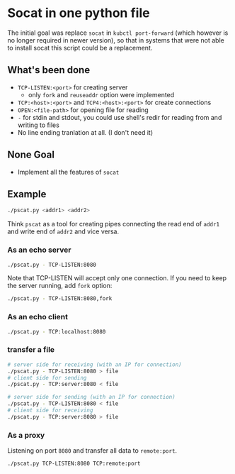 # Socat in one python file

The initial goal was replace `socat` in `kubctl port-forward` (which however
is no longer required in newer version), so that in systems that were not able
to install socat this script could be a replacement.

## What's been done

- `TCP-LISTEN:<port>` for creating server
    - only `fork` and `reuseaddr` option were implemented
- `TCP:<host>:<port>` and `TCP4:<host>:<port>` for create connections
- `OPEN:<file-path>` for opening file for reading
- `-` for stdin and stdout, you could use shell's redir for reading from and
    writing to files
- No line ending tranlation at all. (I don't need it)

## None Goal

- Implement all the features of `socat`

## Example

```sh
./pscat.py <addr1> <addr2>
```

Think `pscat` as a tool for creating pipes connecting the read end of `addr1`
and write end of `addr2` and vice versa.

### As an echo server

```sh
./pscat.py - TCP-LISTEN:8080
```

Note that TCP-LISTEN will accept only one connection. If you need to keep the
server running, add `fork` option:


```sh
./pscat.py - TCP-LISTEN:8080,fork
```

### As an echo client

```sh
./pscat.py - TCP:localhost:8080
```

### transfer a file

```sh
# server side for receiving (with an IP for connection)
./pscat.py - TCP-LISTEN:8080 > file
# client side for sending
./pscat.py - TCP:server:8080 < file
```

```sh
# server side for sending (with an IP for connection)
./pscat.py - TCP-LISTEN:8080 < file
# client side for receiving
./pscat.py - TCP:server:8080 > file
```

### As a proxy

Listening on port `8080` and transfer all data to `remote:port`.

```sh
./pscat.py TCP-LISTEN:8080 TCP:remote:port
```
